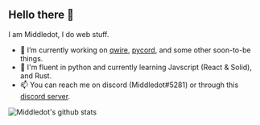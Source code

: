 ## Hello there 👋

I am Middledot, I do web stuff.

- 🔭 I’m currently working on [qwire](https://qwire.xyz), [pycord](https://github.com/Pycord-Development/pycord), and some other soon-to-be things.
- 🌱 I'm fluent in python and currently learning Javscript (React & Solid), and Rust.
- 📫 You can reach me on discord (Middledot#5281) or through this [discord server](https://discord.gg/ckuGNY4S33).

![Middledot's github stats](https://github-readme-stats.vercel.app/api?username=Middledot&show_icons=true&theme=merko&hide_border=True&count_private=true)
 
